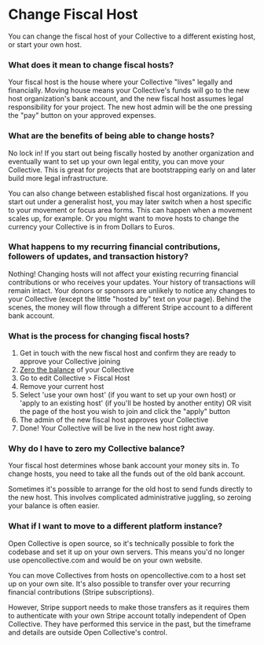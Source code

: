 # Change Fiscal Host

You can change the fiscal host of your Collective to a different existing host, or start your own host. 

### What does it mean to change fiscal hosts?

Your fiscal host is the house where your Collective "lives" legally and financially. Moving house means your Collective's funds will go to the new host organization's bank account, and the new fiscal host assumes legal responsibility for your project. The new host admin will be the one pressing the "pay" button on your approved expenses.

### What are the benefits of being able to change hosts?

No lock in! If you start out being fiscally hosted by another organization and eventually want to set up your own legal entity, you can move your Collective. This is great for projects that are bootstrapping early on and later build more legal infrastructure. 

You can also change between established fiscal host organizations. If you start out under a generalist host, you may later switch when a host specific to your movement or focus area forms. This can happen when a movement scales up, for example. Or you might want to move hosts to change the currency your Collective is in from Dollars to Euros.

### What happens to my recurring financial contributions, followers of updates, and transaction history?

Nothing! Changing hosts will not affect your existing recurring financial contributions or who receives your updates. Your history of transactions will remain intact. Your donors or sponsors are unlikely to notice any changes to your Collective \(except the little "hosted by" text on your page\). Behind the scenes, the money will flow through a different Stripe account to a different bank account.

### What is the process for changing fiscal hosts?

1. Get in touch with the new fiscal host and confirm they are ready to approve your Collective joining
2. [Zero the balance](zero-collective-balance.md) of your Collective
3. Go to edit Collective &gt; Fiscal Host
4. Remove your current host
5. Select 'use your own host' \(if you want to set up your own host\) or 'apply to an existing host' \(if you'll be hosted by another entity\) OR visit the page of the host you wish to join and click the "apply" button
6. The admin of the new fiscal host approves your Collective
7. Done! Your Collective will be live in the new host right away.

### Why do I have to zero my Collective balance?

Your fiscal host determines whose bank account your money sits in. To change hosts, you need to take all the funds out of the old bank account. 

Sometimes it's possible to arrange for the old host to send funds directly to the new host. This involves complicated administrative juggling, so zeroing your balance is often easier.

### What if I want to move to a different platform instance?

Open Collective is open source, so it's technically possible to fork the codebase and set it up on your own servers. This means you'd no longer use opencollective.com and would be on your own website.

You can move Collectives from hosts on opencollective.com to a host set up on your own site. It's also possible to transfer over your recurring financial contributions \(Stripe subscriptions\). 

However, Stripe support needs to make those transfers as it requires them to authenticate with your own Stripe account totally independent of Open Collective. They have performed this service in the past, but the timeframe and details are outside Open Collective's control.

